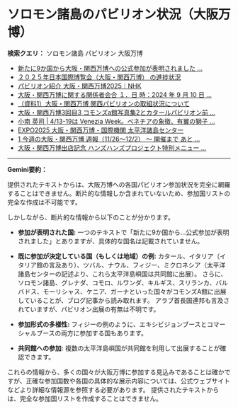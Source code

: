 # ソロモン諸島のパビリオン状況（大阪万博）

**検索クエリ：** ソロモン諸島 パビリオン 大阪万博

- [新たに9か国から大阪・関西万博への公式参加が表明されました ...](https://www.expo2025.or.jp/news/news-20220531-01/)
- [２０２５年日本国際博覧会（大阪・関西万博） の進捗状況](https://www.cas.go.jp/jp/seisaku/expo_suisin_honbu/kankei_renraku/dai5/siryou1.pdf)
- [パビリオン紹介 大阪・関西万博2025｜NHK](https://www3.nhk.or.jp/news/special/osaka_expo/pavilion/)
- [大阪・関西万博に関する関係者会合 １．日 時：2024 年 9 月 10 日 ...](https://www.cas.go.jp/jp/seisaku/osaka_kansai_banpaku/pdf/r60910_siryou1.pdf)
- [（資料1）大阪・関西万博 関西パビリオンの取組状況について](https://www.kouiki-kansai.jp/material/files/group/3/1-170shiryo1.pdf)
- [大阪・関西万博3回目3 コモンズa館写真集2とカタールパビリオン前 ...](https://ameblo.jp/bomuu/entry-12895014892.html)
- [小南 英司 | 4/13-19は Venezia Week。ベネチアの象徴、有翼の獅子 ...](https://www.instagram.com/p/DInhIZzS0eV/)
- [EXPO2025 大阪・関西万博 - 国際機関 太平洋諸島センター](https://pic.or.jp/featured_word/10255/)
- [1 今週の大阪・関西万博 週報（11/26～12/2） ～ 開催まで あと ...](https://www.shikoku.meti.go.jp/03_sesakudocs/0310_expo2025/weeklyreport/241126-1202.pdf)
- [大阪・関西万博出店記念 ハンズハンズプロジェクト特別メニュー ...](https://www.kurasushi.co.jp/2025expo/handshands/)


---

**Gemini要約：**

提供されたテキストからは、大阪万博への各国パビリオン参加状況を完全に網羅することはできません。断片的な情報しか含まれていないため、参加国リストの完全な作成は不可能です。

しかしながら、断片的な情報から以下のことが分かります。

* **参加が表明された国:**  一つのテキストで「新たに9か国から…公式参加が表明されました」とありますが、具体的な国名は記載されていません。

* **既に参加が決定している国（もしくは地域）の例:** カタール、イタリア（イタリア館の言及あり）、ツバル、ナウル、フィジー、ミクロネシア（太平洋諸島センターの記述より、これら太平洋島嶼国は共同館に出展）。  さらに、ソロモン諸島、グレナダ、コモロ、ルワンダ、キルギス、スリランカ、バルバドス、モーリシャス、ケニア、ガーナといった国々がコモンズA館に出展していることが、ブログ記事から読み取れます。  アラブ首長国連邦も言及されていますが、パビリオン出展の有無は不明です。

* **参加形式の多様性:**  フィジーの例のように、エキシビジョンブースとコマーシャルブースの両方に参加する国もあります。

* **共同館への参加:**  複数の太平洋島嶼国が共同館を利用して出展することが確認できます。


これらの情報から、多くの国々が大阪万博に参加する見込みであることは確かですが、正確な参加国数や各国の具体的な展示内容については、公式ウェブサイトなどより詳細な情報源を参照する必要があります。 提供されたテキストからは、完全な参加国リストを作成することはできません。

